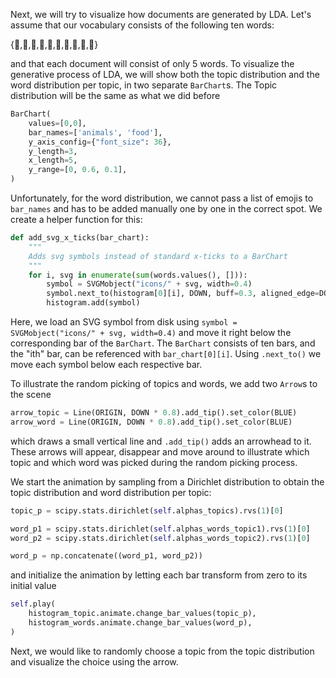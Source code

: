 Next, we will try to visualize how documents are generated by LDA. Let's assume that our vocabulary consists of the following ten words:

{🍌,🥝,🍋,🍓,🍅,🐥,🐖,🐑,🐊,🦓}

and that each document will consist of only 5 words. To visualize the generative process of LDA, we will show both the topic distribution and the word distribution per topic, in two separate `BarChart`s. The Topic distribution will be the same as what we did before

```python
BarChart(
    values=[0,0],
    bar_names=['animals', 'food'],
    y_axis_config={"font_size": 36},
    y_length=3,
    x_length=5,
    y_range=[0, 0.6, 0.1],
)
```

Unfortunately, for the word distribution, we cannot pass a list of emojis to `bar_names` and has to be added manually one by one in the correct spot. We create a helper function for this:

```python
def add_svg_x_ticks(bar_chart):
    """
    Adds svg symbols instead of standard x-ticks to a BarChart
    """
    for i, svg in enumerate(sum(words.values(), [])):
        symbol = SVGMobject("icons/" + svg, width=0.4)
        symbol.next_to(histogram[0][i], DOWN, buff=0.3, aligned_edge=DOWN)
        histogram.add(symbol)
```

Here, we load an SVG symbol from disk using `symbol = SVGMobject("icons/" + svg, width=0.4)` and move it right below the corresponding bar of the `BarChart`. The `BarChart` consists of ten bars, and the "ith" bar, can be referenced with `bar_chart[0][i]`.  Using `.next_to()` we move each symbol below each respective bar. 

To illustrate the random picking of topics and words, we add two `Arrow`s to the scene

```python
arrow_topic = Line(ORIGIN, DOWN * 0.8).add_tip().set_color(BLUE)
arrow_word = Line(ORIGIN, DOWN * 0.8).add_tip().set_color(BLUE)
```

which draws a small vertical line and `.add_tip()` adds an arrowhead to it. These arrows will appear, disappear and move around to illustrate which topic and which word was picked during the random picking process. 

We start the animation by sampling from a Dirichlet distribution to obtain the topic distribution and word distribution per topic:

```python
topic_p = scipy.stats.dirichlet(self.alphas_topics).rvs(1)[0]

word_p1 = scipy.stats.dirichlet(self.alphas_words_topic1).rvs(1)[0]
word_p2 = scipy.stats.dirichlet(self.alphas_words_topic2).rvs(1)[0]

word_p = np.concatenate((word_p1, word_p2))
```

and initialize the animation by letting each bar transform from zero to its initial value

```python
self.play(
    histogram_topic.animate.change_bar_values(topic_p),
    histogram_words.animate.change_bar_values(word_p),
)
```

Next, we would like to randomly choose a topic from the topic distribution and visualize the choice using the arrow. 